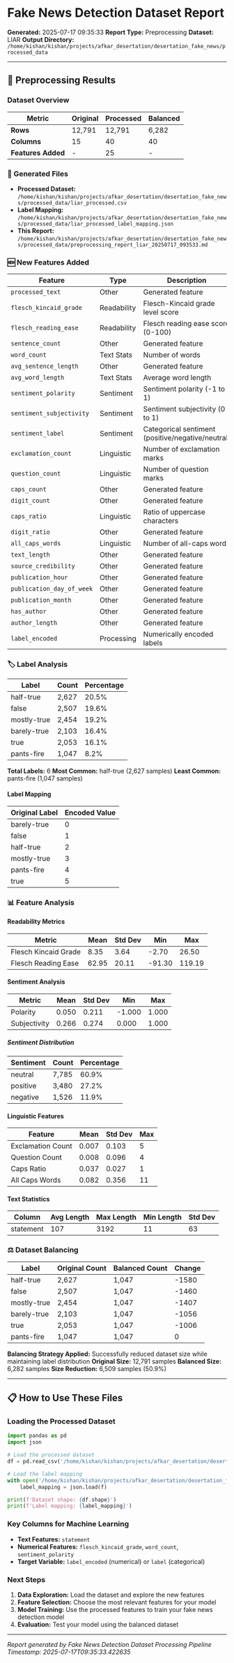 # Fake News Detection Dataset Report

**Generated:** 2025-07-17 09:35:33
**Report Type:** Preprocessing
**Dataset:** LIAR
**Output Directory:** `/home/kishan/kishan/projects/afkar_desertation/desertation_fake_news/processed_data`

---

## 🔄 Preprocessing Results

### Dataset Overview

| Metric | Original | Processed | Balanced |
|--------|----------|-----------|----------|
| **Rows** | 12,791 | 12,791 | 6,282 |
| **Columns** | 15 | 40 | 40 |
| **Features Added** | - | 25 | - |

### 📁 Generated Files

- **Processed Dataset:** `/home/kishan/kishan/projects/afkar_desertation/desertation_fake_news/processed_data/liar_processed.csv`
- **Label Mapping:** `/home/kishan/kishan/projects/afkar_desertation/desertation_fake_news/processed_data/liar_processed_label_mapping.json`
- **This Report:** `/home/kishan/kishan/projects/afkar_desertation/desertation_fake_news/processed_data/preprocessing_report_liar_20250717_093533.md`

### 🆕 New Features Added

| Feature | Type | Description |
|---------|------|-------------|
| `processed_text` | Other | Generated feature |
| `flesch_kincaid_grade` | Readability | Flesch-Kincaid grade level score |
| `flesch_reading_ease` | Readability | Flesch reading ease score (0-100) |
| `sentence_count` | Other | Generated feature |
| `word_count` | Text Stats | Number of words |
| `avg_sentence_length` | Other | Generated feature |
| `avg_word_length` | Text Stats | Average word length |
| `sentiment_polarity` | Sentiment | Sentiment polarity (-1 to 1) |
| `sentiment_subjectivity` | Sentiment | Sentiment subjectivity (0 to 1) |
| `sentiment_label` | Sentiment | Categorical sentiment (positive/negative/neutral) |
| `exclamation_count` | Linguistic | Number of exclamation marks |
| `question_count` | Linguistic | Number of question marks |
| `caps_count` | Other | Generated feature |
| `digit_count` | Other | Generated feature |
| `caps_ratio` | Linguistic | Ratio of uppercase characters |
| `digit_ratio` | Other | Generated feature |
| `all_caps_words` | Linguistic | Number of all-caps words |
| `text_length` | Other | Generated feature |
| `source_credibility` | Other | Generated feature |
| `publication_hour` | Other | Generated feature |
| `publication_day_of_week` | Other | Generated feature |
| `publication_month` | Other | Generated feature |
| `has_author` | Other | Generated feature |
| `author_length` | Other | Generated feature |
| `label_encoded` | Processing | Numerically encoded labels |

### 🏷️ Label Analysis

| Label | Count | Percentage |
|-------|-------|------------|
| half-true | 2,627 | 20.5% |
| false | 2,507 | 19.6% |
| mostly-true | 2,454 | 19.2% |
| barely-true | 2,103 | 16.4% |
| true | 2,053 | 16.1% |
| pants-fire | 1,047 | 8.2% |

**Total Labels:** 6
**Most Common:** half-true (2,627 samples)
**Least Common:** pants-fire (1,047 samples)

#### Label Mapping

| Original Label | Encoded Value |
|---------------|---------------|
| barely-true | 0 |
| false | 1 |
| half-true | 2 |
| mostly-true | 3 |
| pants-fire | 4 |
| true | 5 |

### 📊 Feature Analysis

#### Readability Metrics

| Metric | Mean | Std Dev | Min | Max |
|--------|------|---------|-----|-----|
| Flesch Kincaid Grade | 8.35 | 3.64 | -2.70 | 26.50 |
| Flesch Reading Ease | 62.95 | 20.11 | -91.30 | 119.19 |

#### Sentiment Analysis

| Metric | Mean | Std Dev | Min | Max |
|--------|------|---------|-----|-----|
| Polarity | 0.050 | 0.211 | -1.000 | 1.000 |
| Subjectivity | 0.266 | 0.274 | 0.000 | 1.000 |

##### Sentiment Distribution

| Sentiment | Count | Percentage |
|-----------|-------|------------|
| neutral | 7,785 | 60.9% |
| positive | 3,480 | 27.2% |
| negative | 1,526 | 11.9% |

#### Linguistic Features

| Feature | Mean | Std Dev | Max |
|---------|------|---------|-----|
| Exclamation Count | 0.007 | 0.103 | 5 |
| Question Count | 0.008 | 0.096 | 4 |
| Caps Ratio | 0.037 | 0.027 | 1 |
| All Caps Words | 0.082 | 0.356 | 11 |

#### Text Statistics

| Column | Avg Length | Max Length | Min Length | Std Dev |
|--------|------------|------------|------------|----------|
| statement | 107 | 3192 | 11 | 63 |

### ⚖️ Dataset Balancing

| Label | Original Count | Balanced Count | Change |
|-------|---------------|----------------|--------|
| half-true | 2,627 | 1,047 | -1580 |
| false | 2,507 | 1,047 | -1460 |
| mostly-true | 2,454 | 1,047 | -1407 |
| barely-true | 2,103 | 1,047 | -1056 |
| true | 2,053 | 1,047 | -1006 |
| pants-fire | 1,047 | 1,047 | 0 |

**Balancing Strategy Applied:** Successfully reduced dataset size while maintaining label distribution
**Original Size:** 12,791 samples
**Balanced Size:** 6,282 samples
**Size Reduction:** 6,509 samples (50.9%)

---

## 📋 How to Use These Files

### Loading the Processed Dataset

```python
import pandas as pd
import json

# Load the processed dataset
df = pd.read_csv('/home/kishan/kishan/projects/afkar_desertation/desertation_fake_news/processed_data/liar_processed.csv')

# Load the label mapping
with open('/home/kishan/kishan/projects/afkar_desertation/desertation_fake_news/processed_data/liar_processed_label_mapping.json', 'r') as f:
    label_mapping = json.load(f)

print(f'Dataset shape: {df.shape}')
print(f'Label mapping: {label_mapping}')
```

### Key Columns for Machine Learning

- **Text Features:** `statement`
- **Numerical Features:** `flesch_kincaid_grade`, `word_count`, `sentiment_polarity`
- **Target Variable:** `label_encoded` (numerical) or `label` (categorical)

### Next Steps

1. **Data Exploration:** Load the dataset and explore the new features
2. **Feature Selection:** Choose the most relevant features for your model
3. **Model Training:** Use the processed features to train your fake news detection model
4. **Evaluation:** Test your model using the balanced dataset

---

*Report generated by Fake News Detection Dataset Processing Pipeline*
*Timestamp: 2025-07-17T09:35:33.422635*
